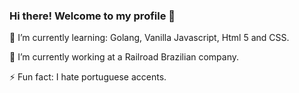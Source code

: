### Hi there! Welcome to my profile 👋

🌱 I’m currently learning: Golang, Vanilla Javascript, Html 5 and CSS.

🔭 I’m currently working at a Railroad Brazilian company.

⚡ Fun fact: I hate portuguese accents. 

<!--
**alansantosmg/alansantosmg** is a ✨ _special_ ✨ repository because its `README.md` (this file) appears on your GitHub profile.

Here are some ideas to get you started:

- 🔭 I’m currently working on ...

- 👯 I’m looking to collaborate on ...
- 🤔 I’m looking for help with ...
- 💬 Ask me about ...
- 📫 How to reach me: ...
- 😄 Pronouns: ...
-  ...
-->
